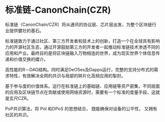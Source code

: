 # 

# 标准链-CanonChain(CZR)

标准链（CanonChain/CZR）将从通讯的协议层、芯片层出发，为整个区块链行业提供健壮的基石。

标准链致力于通过社区、第三方开发者和技术上的创新，打造一个在全球具有影响力的开源社区生态，通过开源鼓励第三方的开发者一起推动标准链技术渗透不同的应用和产业。最终目的是将区块链融入万物相连的世界，成为现实世界个体信息传递和价值交换的媒介。

高性能的R－DAG结构。同时满足DeOSes及Dapps运行，完整的支持分布式的需求特性，有效解决全网的共识与局部的碎片化高频应用的掣肘。

基于参与度的价值体系。运行在标准链上的基础链、应用链等资产密集，不同层面的应用及区块链节点在贡献或使用网络资源时，需要有一个标准的度量手段，这就是玄尺CZR。

PoP共识算法，将 PoI 和DPoS 的思想结合， 既能确保对设备的公平性， 又拥有社区的共识。

